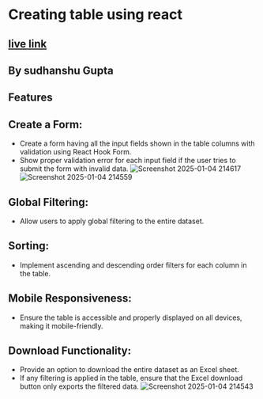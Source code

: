 # Creating table using react
## [live link](https://reactdatatable.vercel.app/)
## By sudhanshu Gupta

## Features
## Create a Form:
- Create a form having all the input fields shown in the table columns with validation using React Hook Form.
- Show proper validation error for each input field if the user tries to submit the form with invalid data.
![Screenshot 2025-01-04 214617](https://github.com/user-attachments/assets/e3e19007-2fae-4ff1-b4fd-fde4048040fb)
![Screenshot 2025-01-04 214559](https://github.com/user-attachments/assets/165f87ed-66e1-4741-8acc-ed605b49d701)

## Global Filtering:
- Allow users to apply global filtering to the entire dataset.

## Sorting:
- Implement ascending and descending order filters for each column in the table.

## Mobile Responsiveness:
- Ensure the table is accessible and properly displayed on all devices, making it mobile-friendly.

## Download Functionality:
- Provide an option to download the entire dataset as an Excel sheet.
- If any filtering is applied in the table, ensure that the Excel download button only exports the filtered data.
![Screenshot 2025-01-04 214543](https://github.com/user-attachments/assets/61b77a3c-cf7c-40a3-8547-ccb45679185f)


